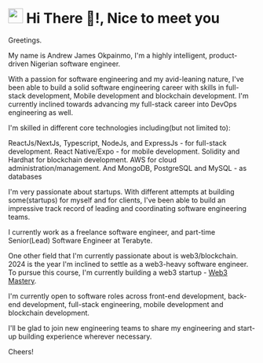 <h1><img src="https://emojis.slackmojis.com/emojis/images/1531849430/4246/blob-sunglasses.gif?1531849430" width="30"/> Hi There 👋!, Nice to meet you</h1>

Greetings.

My name is Andrew James Okpainmo, I'm a highly intelligent, product-driven Nigerian software engineer. 

With a passion for software engineering and my avid-leaning nature, I've been able to build a solid software engineering career with skills in full-stack development, 
Mobile development and blockchain development. I'm currently inclined towards advancing my full-stack career into DevOps engineering as well.

I'm skilled in different core technologies including(but not limited to):

ReactJs/NextJs, Typescript, NodeJs, and ExpressJs - for full-stack development. 
React Native/Expo - for mobile development.
Solidity and Hardhat for blockchain development. 
AWS for cloud administration/management. And
MongoDB, PostgreSQL and MySQL - as databases

I'm very passionate about startups. With different attempts at building some(startups) for myself and for clients, I've been able to build an impressive track record of leading and coordinating software engineering teams. 

I currently work as a freelance software engineer, and part-time Senior(Lead) Software Engineer at Terabyte. 

One other field that I'm currently passionate about is web3/blockchain. 2024 is the year I'm inclined to settle as a web3-heavy software engineer. To pursue this course, I'm currently building a web3 startup - [Web3 Mastery](https://web3mastery.org).

I'm currently open to software roles across front-end development, back-end development, full-stack engineering, mobile development and blockchain development.

I'll be glad to join new engineering teams to share my engineering and start-up building experience wherever necessary.

Cheers!
